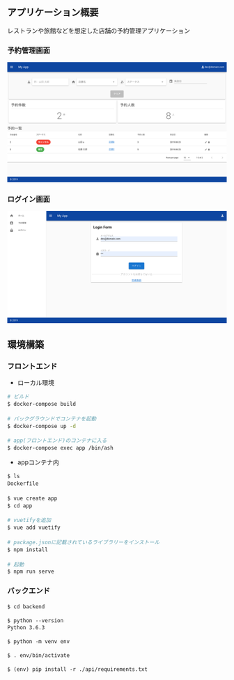 ## アプリケーション概要
レストランや旅館などを想定した店舗の予約管理アプリケーション

### 予約管理画面
![予約管理画面](./images/top.png)

### ログイン画面
![ログイン画面](./images/login.png)

## 環境構築

### フロントエンド
- ローカル環境
```bash
# ビルド
$ docker-compose build

# バックグラウンドでコンテナを起動
$ docker-compose up -d

# app(フロントエンド)のコンテナに入る
$ docker-compose exec app /bin/ash
```

- appコンテナ内
```bash
$ ls
Dockerfile

$ vue create app
$ cd app

# vuetifyを追加
$ vue add vuetify

# package.jsonに記載されているライブラリーをインストール
$ npm install

# 起動
$ npm run serve
```

### バックエンド

```
$ cd backend

$ python --version
Python 3.6.3

$ python -m venv env

$ . env/bin/activate

$ (env) pip install -r ./api/requirements.txt
```
